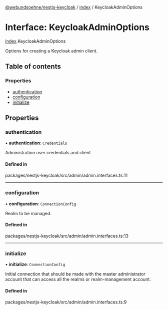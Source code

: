 [@webundsoehne/nestjs-keycloak](../README.md) / [index](../modules/index.md) / KeycloakAdminOptions

# Interface: KeycloakAdminOptions

[index](../modules/index.md).KeycloakAdminOptions

Options for creating a Keycloak admin client.

## Table of contents

### Properties

- [authentication](index.KeycloakAdminOptions.md#authentication)
- [configuration](index.KeycloakAdminOptions.md#configuration)
- [initialize](index.KeycloakAdminOptions.md#initialize)

## Properties

### authentication

• **authentication**: `Credentials`

Administration user credentials and client.

#### Defined in

packages/nestjs-keycloak/src/admin/admin.interfaces.ts:11

___

### configuration

• **configuration**: `ConnectionConfig`

Realm to be managed.

#### Defined in

packages/nestjs-keycloak/src/admin/admin.interfaces.ts:13

___

### initialize

• **initialize**: `ConnectionConfig`

Initial connection that should be made with the master administrator account that can access all the realms or realm-management account.

#### Defined in

packages/nestjs-keycloak/src/admin/admin.interfaces.ts:9
